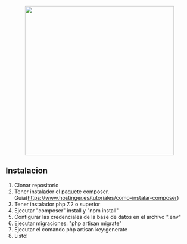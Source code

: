 <p align="center"><a href="https://laravel.com" target="_blank"><img src="https://raw.githubusercontent.com/laravel/art/master/logo-lockup/5%20SVG/2%20CMYK/1%20Full%20Color/laravel-logolockup-cmyk-red.svg" width="400"></a></p>

## Instalacion 

1. Clonar repositorio
2. Tener instalador el paquete composer. Guia(https://www.hostinger.es/tutoriales/como-instalar-composer)
3. Tener instalador php 7.2 o superior
4. Ejecutar "composer" install y "npm install"
5. Configurar las credenciales de la base de datos en el archivo ".env"
6. Ejecutar migraciones: "php artisan migrate"
7. Ejecutar el comando php artisan key:generate
8. Listo!
